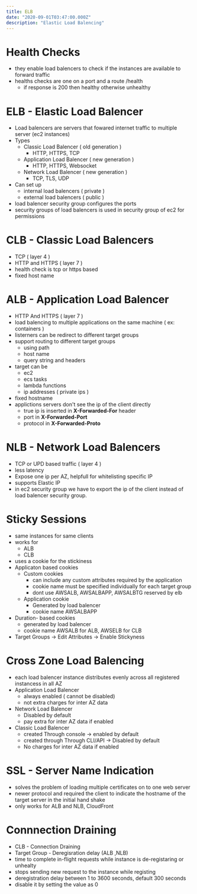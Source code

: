 ```yaml
---
title: ELB
date: "2020-09-01T03:47:00.000Z"
description: "Elastic Load Balencing"
---
```



# Health Checks
 - they enable load balencers to check if the instances are available to forward traffic
 - healths checks are one on a port and a route /health 
    - if response is 200 then healthy otherwise unhealthy


# ELB - Elastic Load Balencer

- Load balencers are servers that fowared internet traffic to multiple server (ec2 instances)
- Types
    - Classic Load Balencer ( old generation )
        - HTTP, HTTPS, TCP
    - Application Load Balencer ( new generation )
        - HTTP, HTTPS, Websocket
    - Network Load Balencer ( new generation )
        - TCP, TLS, UDP
- Can set up 
    - internal load balencers ( private )
    - external load balencers ( public )
- load balencer security group configures the ports
- security groups of load balencers is used in security group of ec2 for permissions


# CLB - Classic Load Balencers
- TCP ( layer 4 )
- HTTP and HTTPS ( layer 7 ) 
- health check is tcp or https based
- fixed host name

#  ALB - Application Load Balencer
- HTTP And HTTPS ( layer 7 )
- load balencing to multiple applications on the same machine ( ex: containers )
- listerners can be redirect to different target groups
- support routing to different target groups
    - using path
    - host name
    - query string and headers
- target can be
    - ec2
    - ecs tasks
    - lambda functions
    - ip addresses ( private ips )
- fixed hostname
- applictions servers don't see the ip of the client directly
    - true ip is inserted in __X-Forwarded-For__ header
    - port in __X-Forwarded-Port__ 
    - protocol in __X-Forwarded-Proto__


# NLB - Network Load Balencers

- TCP or UPD based traffic ( layer 4 )
- less latency
- Expose one ip per AZ, helpfull for whitelisting specific IP 
- supports Elastic IP
- in ec2 security group we have to export the ip of the client instead of load balencer security group.

# Sticky Sessions

- same instances for same clients
- works for
    - ALB
    - CLB
- uses a cookie for the stickiness
- Applicaton based cookies
    - Custom cookies
        - can include any custom attributes required by the application
        - cookie name must be specified individually for each target group
        - dont use AWSALB, AWSALBAPP, AWSALBTG reserved by elb
    - Application cookie
        - Generated by load balencer
        - cookie name AWSALBAPP
- Duration- based cookies
    - generated by load balencer
    - cookie name AWSALB for ALB, AWSELB for CLB
- Target Groups -> Edit Attributes -> Enable Stickyness


# Cross Zone Load Balencing
- each load balencer instance distributes evenly across all registered instancess in all AZ
- Application Load Balencer
    - always enabled ( cannot be disabled)
    - not extra charges for inter AZ data
- Network Load Balencer
    - Disabled by default
    - pay extra for inter AZ data if enabled
- Classic Load Balencer
    - created Through console -> enabled by default
    - created through Through CLI/API -> Disabled by default
    - No charges for inter AZ data if enabled

# SSL - Server Name Indication

- solves the problem of loading multiple certificates on to one web server 
- newer protocol and required the client to indicate the hostname of the target server in the initial hand shake
- only works for ALB and NLB, CloudFront  

# Connnection Draining
- CLB - Connection Draining
- Target Group - Deregisration delay (ALB ,NLB)
- time to complete in-flight requests while instance is de-registaring or unhealty
- stops sending new request to the instance while registing
- deregistration delay between 1 to 3600 seconds, default 300 seconds
- disable it by setting the value as 0


 









